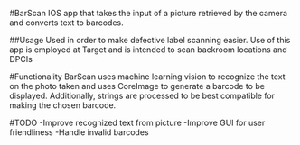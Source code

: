 #BarScan
IOS app that takes the input of a picture retrieved by the camera and converts text to barcodes.

##Usage
Used in order to make defective label scanning easier. Use of this app is employed at Target and is intended to scan backroom locations and DPCIs

#Functionality
BarScan uses machine learning vision to recognize the text on the photo taken and uses CoreImage to generate a barcode to be displayed. Additionally, strings are processed to be best compatible for making the chosen barcode.

#TODO 
-Improve recognized text from picture 
-Improve GUI for user friendliness 
-Handle invalid barcodes
